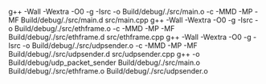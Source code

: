 g++ -Wall -Wextra -O0 -g -Isrc  -o Build/debug/./src/main.o -c -MMD -MP -MF Build/debug/./src/main.d src/main.cpp
g++ -Wall -Wextra -O0 -g -Isrc  -o Build/debug/./src/ethframe.o -c -MMD -MP -MF Build/debug/./src/ethframe.d src/ethframe.cpp
g++ -Wall -Wextra -O0 -g -Isrc  -o Build/debug/./src/udpsender.o -c -MMD -MP -MF Build/debug/./src/udpsender.d src/udpsender.cpp
g++  -o Build/debug/udp_packet_sender Build/debug/./src/main.o Build/debug/./src/ethframe.o Build/debug/./src/udpsender.o 